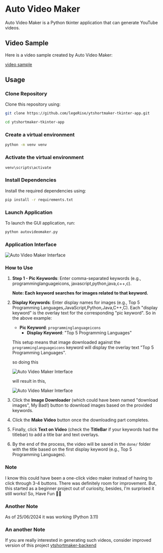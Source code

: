 # Auto Video Maker

Auto Video Maker is a Python tkinter application that can generate YouTube videos.
 
## Video Sample
Here is a video sample created by Auto Video Maker:

[video sample](https://github.com/legerise/ytshortmaker-tkinter-app/raw/master/done/Top%205%20Programming%20Languages.mp4)


## Usage 

### Clone Repository

Clone this repository using:

```bash
git clone https://github.com/legeRise/ytshortmaker-tkinter-app.git
```

```bash
cd ytshortmaker-tkinter-app
```

### Create a virtual environment

```bash
python -m venv venv
```

### Activate the virtual environment

```bash
venv\scripts\activate
```

### Install Dependencies

Install the required dependencies using:

```bash
pip install -r requirements.txt
```

### Launch Application

To launch the GUI application, run:

```bash
python autovideomaker.py
```

### Application Interface

![Auto Video Maker Interface](https://github.com/legerise/ytshortmaker-tkinter-app/raw/master/assets/interface.png)

### How to Use

1. **Step 1 - Pic Keywords**: Enter comma-separated keywords (e.g., programminglanguageicons, javascript,python,java,c++,c). 

   **Note: Each keyword searches for images related to that keyword.**
   


2. **Display Keywords**: Enter display names for images (e.g., Top 5 Programming Languages,JavaScript,Python,Java,C++,C). Each "display keyword" is the overlay text for the corresponding "pic keyword". So in the above example:

   - **Pic Keyword**: `programminglanguageicons`
     - **Display Keyword**: "Top 5 Programming Languages"

   This setup means that image downloaded against the  `programminglanguageicons` keyword will display the overlay text "Top 5 Programming Languages".

   so doing this
   
   ![Auto Video Maker Interface](https://github.com/legerise/ytshortmaker-tkinter-app/raw/master/assets/instruction.png)

   will result in this,

   ![Auto Video Maker Interface](https://github.com/legerise/ytshortmaker-tkinter-app/raw/master/assets/result.png)
   
4. Click the **Image Downloader** (which could have been named "download images", My Bad!) button to download images based on the provided keywords.

5. Click the **Make Video** button once the downloading part completes.

6. Finally, click **Text on Video** (check the **TitleBar** if your keywords had the titlebar)  to add a title bar and text overlays.

7. By the end of the process, the video will be saved in the `done/` folder with the title based on the first display keyword (e.g., Top 5 Programming Languages). 

### Note

I know this could have been a one-click video maker instead of having to click through 3-4 buttons. There was definitely room for improvement. But, this started as a beginner project out of curiosity, besides, I'm surprised it still works! So, Have Fun 🤷‍♂️


### Another Note 

As of 25/06/2024 it was working (Python 3.11)


### An another Note
If you are really interested in generating such videos, consider improved version of this project [ytshortmaker-backend](https://github.com/legeRise/youtube-shorts-generator.git)



